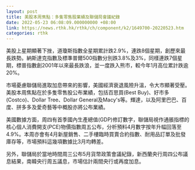 ```yaml
---
layout: post
title: 美股本周焦點：多隻零售股業績及聯儲局會議紀錄
date: 2022-05-23 06:08:09.000000000 +08:00
link: https://news.rthk.hk/rthk/ch/component/k2/1649700-20220523.htm
categories: rthk
---
```


美股上星期顯著下挫，道瓊斯指數全星期累計跌2.9%，連跌8個星期，創歷來最長跌勢。納斯達克指數及標準普爾500指數分別跌3.8%及3%，同樣連跌7個星期，標普指數創2001年以來最長跌浪，並一度跌入熊市，較今年1月高位累計跌逾20%。

市場憂慮聯儲局進取加息帶來的影響，美國經濟衰退風險升溫，令大市顯著受壓。美股本周焦點在於多隻零售股公布業績，包括百思買(Best Buy)、好市多(Costco)、Dollar Tree、Dollar General及Macy's等。輝達，以及阿里巴巴、百度、拼多多及愛奇藝等中概股亦將公布業績。

美國數據方面，周四有首季國內生產總值(GDP)修訂數字，聯儲局視作通脹指標的核心個人消費開支(PCE)物價指數周五公布，分析預料4月數字按年升幅回落至4.9%。本周亦會有4月新屋銷售、二手樓臨時買賣合約指數、耐用品訂單及批發庫存等，市場預料這幾項數據比3月均轉差。

另外，聯儲局於當地時間周三公布5月貨幣政策會議紀錄，新西蘭央行周四公布議息結果，南韓央行周五議息，市場估計兩間央行或再度加息。
